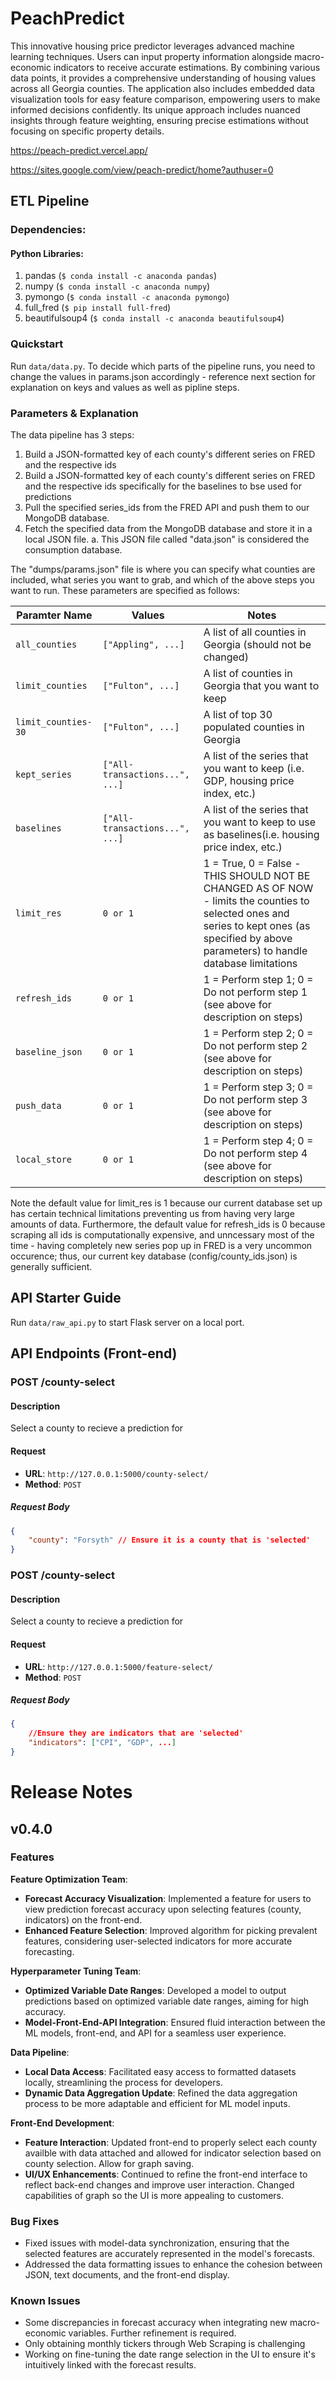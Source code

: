 # PeachPredict
This innovative housing price predictor leverages advanced machine learning techniques. Users can input property information alongside macro-economic indicators to receive accurate estimations. By combining various data points, it provides a comprehensive understanding of housing values across all Georgia counties. The application also includes embedded data visualization tools for easy feature comparison, empowering users to make informed decisions confidently. Its unique approach includes nuanced insights through feature weighting, ensuring precise estimations without focusing on specific property details.


https://peach-predict.vercel.app/

https://sites.google.com/view/peach-predict/home?authuser=0


## ETL Pipeline
### Dependencies:
#### Python Libraries:
1. pandas (`$ conda install -c anaconda pandas`)
2. numpy (`$ conda install -c anaconda numpy`)
3. pymongo (`$ conda install -c anaconda pymongo`)
4. full_fred (`$ pip install full-fred`)
5. beautifulsoup4 (`$ conda install -c anaconda beautifulsoup4`)
### Quickstart
Run `data/data.py`. To decide which parts of the pipeline runs, you need to change the values in params.json accordingly - reference next section for explanation on keys and values as well as pipline steps.
### Parameters & Explanation
The data pipeline has 3 steps:
1. Build a JSON-formatted key of each county's different series on FRED and the respective ids
2. Build a JSON-formatted key of each county's different series on FRED and the respective ids specifically for the baselines to bse used for predictions
3. Pull the specified series_ids from the FRED API and push them to our MongoDB database.
4. Fetch the specified data from the MongoDB database and store it in a local JSON file.
a. This JSON file called "data.json" is considered the consumption database.

The "dumps/params.json" file is where you can specify what counties are included, what series you want to grab, and which of the above steps you want to run. These parameters are specified as follows:

| Paramter Name | Values | Notes |
|-|-|-|
|`all_counties` | `["Appling", ...]`|A list of all counties in Georgia (should not be changed)
| `limit_counties` | `["Fulton", ...]` |A list of counties in Georgia that you want to keep
| `limit_counties-30` | `["Fulton", ...]` |A list of top 30 populated counties in Georgia
| `kept_series` | `["All-transactions...", ...]` |A list of the series that you want to keep (i.e. GDP, housing price index, etc.)
| `baselines` | `["All-transactions...", ...]` |A list of the series that you want to keep to use as baselines(i.e. housing price index, etc.)
| `limit_res` | `0 or 1` | 1 = True, 0 = False - THIS SHOULD NOT BE CHANGED AS OF NOW - limits the counties to selected ones and series to kept ones (as specified by above parameters) to handle database limitations
| `refresh_ids` | `0 or 1` | 1 = Perform step 1; 0 = Do not perform step 1 (see above for description on steps)
| `baseline_json` | `0 or 1` | 1 = Perform step 2; 0 = Do not perform step 2 (see above for description on steps)
| `push_data` | `0 or 1` |1 = Perform step 3; 0 = Do not perform step 3 (see above for description on steps)
| `local_store` | `0 or 1` | 1 = Perform step 4; 0 = Do not perform step 4 (see above for description on steps)

Note the default value for limit_res is 1 because our current database set up has certain technical limitations preventing us from having very large amounts of data. Furthermore, the default value for refresh_ids is 0 because scraping all ids is computationally expensive, and unncessary most of the time - having completely new series pop up in FRED is a very uncommon occurence; thus, our current key database (config/county_ids.json) is generally sufficient.

## API Starter Guide
Run `data/raw_api.py` to start Flask server on a local port.

## API Endpoints (Front-end) 


### POST /county-select

#### Description

Select a county to recieve a prediction for

#### Request
- **URL**: `http://127.0.0.1:5000/county-select/`
- **Method**: `POST`
##### Request Body
```json
{
    "county": "Forsyth" // Ensure it is a county that is 'selected'
}
```
### POST /county-select
#### Description
Select a county to recieve a prediction for
#### Request
- **URL**: `http://127.0.0.1:5000/feature-select/`
- **Method**: `POST`
##### Request Body
```json
{
    //Ensure they are indicators that are 'selected'
    "indicators": ["CPI", "GDP", ...] 
}
```


# Release Notes
## v0.4.0
### Features
**Feature Optimization Team**:
  - **Forecast Accuracy Visualization**: Implemented a feature for users to view prediction forecast accuracy upon selecting features (county, indicators) on the front-end.
  - **Enhanced Feature Selection**: Improved algorithm for picking prevalent features, considering user-selected indicators for more accurate forecasting.

**Hyperparameter Tuning Team**:
  - **Optimized Variable Date Ranges**: Developed a model to output predictions based on optimized variable date ranges, aiming for high accuracy.
  - **Model-Front-End-API Integration**: Ensured fluid interaction between the ML models, front-end, and API for a seamless user experience.

**Data Pipeline**:
  - **Local Data Access**: Facilitated easy access to formatted datasets locally, streamlining the process for developers.
  - **Dynamic Data Aggregation Update**: Refined the data aggregation process to be more adaptable and efficient for ML model inputs.

**Front-End Development**:
  - **Feature Interaction**: Updated front-end to properly select each county availble with data attached and allowed for indicator selection based on county selection. Allow for graph saving.
  - **UI/UX Enhancements**: Continued to refine the front-end interface to reflect back-end changes and improve user interaction. Changed capabilities of graph so the UI is more appealing to customers.

### Bug Fixes
- Fixed issues with model-data synchronization, ensuring that the selected features are accurately represented in the model's forecasts.
- Addressed the data formatting issues to enhance the cohesion between JSON, text documents, and the front-end display.

### Known Issues
- Some discrepancies in forecast accuracy when integrating new macro-economic variables. Further refinement is required.
- Only obtaining monthly tickers through Web Scraping is challenging
- Working on fine-tuning the date range selection in the UI to ensure it's intuitively linked with the forecast results.

